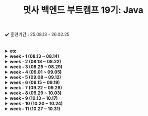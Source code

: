 
<div align="center">

  # 멋사 백엔드 부트캠프 19기: Java
  
</div>

<br>

✔️ 훈련기간 : 25.08.13 - 26.02.25

<br>
<details>
    <summary><strong>etc</strong></summary>

* [java_io_주요클래스.md](./src/etc/java_io_주요클래스.md)
* [java_leng_주요메서드.md](./src/etc/java_leng_주요메서드.md)
* [java_time_주요메서드.md](./src/etc/java_time_주요메서드.md)
* [java_util_주요메서드.md](./src/etc/java_util_주요메서드.md)

</details>

<details>
    <summary><strong>week - 1 (08.13 ~ 08.14)</strong></summary>

```bash
    2025.08.13 
        ├ 14:00 ~ 18:00 오리엔테이션
        └
    2025.08.14
        ├ 09:00 ~ 12:00 Git 설치 & JDK 설치 및 환경설정
        └ 13:00 ~ 18:00 Git & GitHub 기본 개념,Git 기본 명령어 실습
```
* [0813내용.md](./src/week_01/_0813/0813내용.md)
* [0814내용.md](./src/week_01/_0814/0814내용.md)

</details>


<details>
    <summary><strong>week - 2 (08.18 ~ 08.22)</strong></summary>

```bash
    2025.08.18 
        ├ 09:00 ~ 12:00 자바 프로그래밍 기초 (자바개념, JDK)
        └ 13:00 ~ 18:00 자바 프로그래밍 기초 (IDE, 식별, 접근제어자)
    2025.08.19
        ├ 09:00 ~ 12:00 자바 프로그래밍 기초 (변수와 데이터 타입, 형변환)
        └ 13:00 ~ 18:00 자바 프로그래밍 기초 (연산자, 조건문)
    2025.08.20
        ├ 09:00 ~ 12:00 자바 프로그래밍 기초 (반복문 while & for)
        └ 13:00 ~ 18:00 자바 프로그래밍 기초 (반복문과 label, 배열)
    2025.08.21
        ├ 09:00 ~ 12:00 자바 프로그래밍 기초 (다차원배열, 객체지향 기초)
        └ 13:00 ~ 18:00 자바 프로그래밍 기초 (클래스와 객체, 필드, 메서드)
    2025.08.22
        ├ 09:00 ~ 12:00 자바 프로그래밍 기초 (기본 생성자, 매개변수 생성자, 오버로딩)
        └ 13:00 ~ 18:00 자바 프로그래밍 기초 (this, 메서드체이닝, 패키지와 import)
```
* [0818내용.md](./src/week_02/_0818/0818내용.md)
* [0819내용.md](./src/week_02/_0819/0819내용.md)
* [0820내용.md](./src/week_02/_0820/0820내용.md)
* [0821내용.md](./src/week_02/_0821/0821내용.md)
* [0822내용.md](./src/week_02/_0822/0822내용.md)

</details>
<details>
    <summary><strong>week - 3 (08.25 ~ 08.29)</strong></summary>

```bash
    2025.08.25 
        ├ 09:00 ~ 12:00 자바 프로그래밍 기초 (상속)
        └ 13:00 ~ 18:00 자바 프로그래밍 기초 (getter & setter, 메서드 오버라이딩 & 오버로딩)
    2025.08.26
        ├ 09:00 ~ 12:00 자바 프로그래밍 기초 (객체 형변환, 추상 클래스)
        └ 13:00 ~ 18:00 자바 프로그래밍 기초 (인터페이스 클래스, 디자인 패턴, 개념정리)
    2025.08.27
        ├ 09:00 ~ 12:00 자바 프로그래밍 기초 (오브젝트 Override, final과 열거형, 내부클래스)
        └ 13:00 ~ 18:00 자바 프로그래밍 기초 (오브젝트 메서드, String 클래스, String 빌더&버퍼, Math)
    2025.08.28
        ├ 09:00 ~ 12:00 자바 프로그래밍 기초 (System 클래스, Wrapper 클래스)
        └ 13:00 ~ 18:00 자바 프로그래밍 기초 (컬렉션 프레임워크 : list, set, map)
    2025.08.29
        ├ 09:00 ~ 18:00 자바 프로그래밍 기초 - 미니 프로젝트 만들기 
        └ 
```
* [0825내용.md](./src/week_03/_0825/0825내용.md)
* [0826내용.md](./src/week_03/_0826/0826내용.md)
* [0827내용.md](./src/week_03/_0827/0827내용.md)
* [0828내용.md](./src/week_03/_0828/0828내용.md)
* [0829내용.md](./src/week_03/_0829/0829내용.md)

</details>

<details>
    <summary><strong>week - 4 (09.01 ~ 09.05)</strong></summary>

```bash
    2025.09.01
        ├ 09:00 ~ 18:00 프로젝트 발표 및 피드백
        └ 
    2025.09.02
        ├ 09:00 ~ 12:00 자바 프로그래밍 기초 (Collections 활용, Generic)
        └ 13:00 ~ 18:00 자바 프로그래밍 기초 (Iterator, 날짜시간 API, 예외처리)
    2025.09.03
        ├ 09:00 ~ 12:00 자바 프로그래밍 기초  (예외처리 개념, try-catch, throws)
        └ 13:00 ~ 18:00 자바 프로그래밍 기초  (throw new, 사용자 지정 예외, Java IO 개념)
    2025.09.04
        ├ 09:00 ~ 12:00 자바 프로그래밍 기초 (바이트 스트림(복습), 표준 입출력 스트림, File)
        └ 13:00 ~ 18:00 자바 프로그래밍 기초 (파일 I/O와 컬렉션(List) 연동 실습, 데이터 스트림)
    2025.09.05
        ├ 09:00 ~ 12:00 자바 프로그래밍 기초 (객체지향 프로그래밍 OOP, SOLD 원칙, SRP)
        └ 13:00 ~ 18:00 자바 프로그래밍 기초 (OCP, LSP, ISP, DIP)
```
* [0901내용.md](./src/week_04/_0901/0901내용.md)
* [0902내용.md](./src/week_04/_0902/0902내용.md)
* [0903내용.md](./src/week_04/_0903/0903내용.md)
* [0904내용.md](./src/week_04/_0904/0904내용.md)
* [0905내용.md](./src/week_04/_0905/0905내용.md)

</details>


<details>
    <summary><strong>week - 5 (09.08 ~ 09.12)</strong></summary>

```bash
    2025.09.08
        ├ 휴강
        └ 
    2025.09.09
        ├ 09:00 ~ 12:00 관계형 데이터베이스 (DB 개념, RDB와 MySQL, Docker)
        └ 13:00 ~ 18:00 관계형 데이터베이스 (MySQL Workbench, SQL 쿼리문)
    2025.09.10
        ├ 09:00 ~ 12:00 관계형 데이터베이스 (SQL 설명, SELECT, WHERE, LIKE, NULL, LIMIT)
        └ 13:00 ~ 18:00 관계형 데이터베이스 (SQL 함수, ORDER BY, GROUP BY, HAVING, JOIN)
    2025.09.11
        ├ 09:00 ~ 12:00 관계형 데이터베이스 (JOIN 심화 : 범위 / 외부 / 자기자신, 서브쿼리)
        └ 13:00 ~ 18:00 관계형 데이터베이스 (상관 서브쿼리, 집합 연산, 윈도우 함수, DDL과 DB설계)
    2025.09.12
        ├ 09:00 ~ 12:00 관계형 데이터베이스 (TABLE DML, INDEX, DB 설계 방식)
        └ 13:00 ~ 18:00 관계형 데이터베이스 (트랜잭션, ALTER 사용, JDBC 개념)
```
* [0909내용.md](./src/week_05/_0909/0909내용.md)
* [0910내용.md](./src/week_05/_0910/0910내용.md)
* [0911내용.md](./src/week_05/_0911/0911내용.md)
* [0912내용.md](./src/week_05/_0912/0912내용.md)


</details>


<details>
    <summary><strong>week - 6 (09.15 ~ 09.19)</strong></summary>

```bash
    2025.09.15
        ├ 09:00 ~ 12:00 JDBC 프로그래밍 (JDBC, Gradle/Maven, JDBC 절차)
        └ 13:00 ~ 18:00 JDBC 프로그래밍 (executeUpdate/executeQuery, DAO/DTO 패턴)
    2025.09.16
        ├ 09:00 ~ 12:00 JDBC 프로그래밍 (DAO/DTO 복습)
        └ 13:00 ~ 18:00 JDBC 프로그래밍 (JDBC 트랜잭션, HikariCP)
    2025.09.17
        ├ 09:00 ~ 18:00 미니프로젝트 DAO DTO 리펙토링
        └ 
    2025.09.18
        ├ 09:00 ~ 12:00 FrontEnd (웹 역사와 HTML, 개발 환경 구축)
        └ 13:00 ~ 18:00 FrontEnd (Node.js, html 주요태그)
    2025.09.19
        ├ 09:00 ~ 12:00 FrontEnd (CSS, CSS 선택자)
        └ 13:00 ~ 18:00 FrontEnd (cascading 원칙)
```
* [0915내용.md](./src/week_06/_0915/0915내용.md)
* [0916내용.md](./src/week_06/_0916/0916내용.md)
* [0917내용.md](./src/week_06/_0917/0917내용.md)
* [0918내용.md](./src/week_06/_0918/0918내용.md)
* [0919내용.md](./src/week_06/_0919/0919내용.md)


</details>



<details>
    <summary><strong>week - 7 (09.22 ~ 09.26)</strong></summary>

```bash
    2025.09.22
        ├ 09:00 ~ 12:00 FrontEnd (css 크기 단위, display)
        └ 13:00 ~ 18:00 FrontEnd (posoition)
    2025.09.23
        ├ 09:00 ~ 12:00 FrontEnd (JS 개념, 변수와 상수, 데이터 타입, 연산자, 조건문)
        └ 13:00 ~ 18:00 FrontEnd (함수, 객체, 배열)
    2025.09.24
        ├ 09:00 ~ 12:00 FrontEnd (JS 배열 메서드, 객체 순회)
        └ 13:00 ~ 18:00 FrontEnd (클래스와 프로토타입, 동기와 비동기 처리)
    2025.09.25
        ├ 09:00 ~ 14:00 FrontEnd (DOM 개념, 요소 선택, 요소 제어, 이벤트 처리)
        └ 14:00 ~ 18:00 자바 프로그래밍 (프로세스와 스레드, 스레드 생성, 동기화, 데몬스레드, 스레드 메서드)
    2025.09.26
        ├ 공강
        └ 
```
* [0922내용.md](./src/week_07/_0922/0922내용.md)
* [0923내용.md](./src/week_07/_0923/0923내용.md)
* [0924내용.md](./src/week_07/_0924/0924내용.md)
* [0925내용.md](./src/week_07/_0925/0925내용.md)
* [0925내용java.md](./src/week_07/_0925/0925내용java.md)

</details>

<details>
    <summary><strong>week - 8 (09.29 ~ 10.03)</strong></summary>

```bash
    2025.09.29
        ├ 09:00 ~ 14:00 백엔드 프로그래밍 (스레드 간 통신, 스레드 제어, 데드락 해결방식, 유틸 concurrent)
        └ 14:00 ~ 18:00 백엔드 프로그래밍 (함수형 프로그래밍, 함수형 인터페이스와 람다식)
    2025.09.30
        ├ 09:00 ~ 14:00 백엔드 프로그래밍 (Stream API, 스트림 사용과 생성)
        └ 14:00 ~ 18:00 백엔드 프로그래밍 (스트림과 객체 참조, 스트림 연산 활용, 옵셔널 클래스)
    2025.10.01
        ├ 09:00 ~ 14:00 Network 프로그래밍 (Network 기본 개념, TCP 통신 이해, Java 네트워크 프로그래밍)
        └ 14:00 ~ 18:00 Network 프로그래밍 (Java Socket, TCP 채팅 만들기)
    2025.10.02
        ├ 09:00 ~ 14:00 Network 프로그래밍 (UDP 통신, UDP Echo 구현)
        └ 14:00 ~ 18:00 Network 프로그래밍 (고급 네트워크 프로그래밍, HTTP 클라이언트, JFrame 채팅 만들기)
    2025.10.03
        ├ 개천절 공휴일 
        └ 
```
* [0929내용.md](./src/week_08/_0929/0929내용.md)
* [0930내용.md](./src/week_08/_0930/0930내용.md)
* [1001내용.md](./src/week_08/_1001/1001내용.md)
* [1002내용.md](./src/week_08/_1001/1002내용.md)

</details>


<details>
    <summary><strong>week - 9 (10.13 ~ 10.17)</strong></summary>

```bash
    2025.10.13
        ├ 09:00 ~ 14:00 backend 프로그래밍 (Spring Boot 개요, 프로젝트 생성 및 실행)
        └ 14:00 ~ 18:00 backend 프로그래밍 (Spring Boot 주요 어노테이션, IoC/DI 개념)
    2025.10.14
        ├ 09:00 ~ 14:00 backend 프로그래밍 (Spring Framework 복습)
        └ 14:00 ~ 18:00 backend 프로그래밍 (컴포넌트와 오토와이어드, 컴포넌트스캔과 컨피그레이션)
    2025.10.15
        ├ 09:00 ~ 14:00 backend 프로그래밍 (SpringBootApplication, PropertySource, Profile)
        └ 14:00 ~ 18:00 backend 프로그래밍 (@interface, Logging, MVC)
    2025.10.16
        ├ 09:00 ~ 14:00 backend 프로그래밍 (Spring MVC Request, Model과 ModelAndView)
        └ 14:00 ~ 18:00 backend 프로그래밍 (Thymeleaf 템플릿, @ModelAttribute, @PathVariable)
    2025.10.17
        ├ 공결
        └ 
```
* [1013내용.md](./src/week_09/_1013/1013내용.md)
* [1014내용.md](./src/week_09/_1014/1014내용.md)
* [1015내용.md](./src/week_09/_1015/1015내용.md)
* [1016내용.md](./src/week_09/_1016/1016내용.md)

</details>

<details>
    <summary><strong>week - 10 (10.20 ~ 10.24)</strong></summary>

```bash
    2025.10.20
        ├ 09:00 ~ 14:00 backend 프로그래밍 (Spring Data JDBC, 기존 DAO 패턴 활용)
        └ 14:00 ~ 18:00 backend 프로그래밍 (repository 패턴 활용)
    2025.10.21
        ├ 09:00 ~ 14:00 backend 프로그래밍 (Spring MVC 게시판 CRUD 실습 구현)
        └ 14:00 ~ 18:00 backend 프로그래밍 (Spring MVC 게시판 CRUD 실습 구현)
    2025.10.22
        ├ 09:00 ~ 14:00 backend 프로그래밍 (JPA 기초, JPA 핵심 구성 요소)
        └ 14:00 ~ 18:00 backend 프로그래밍 (JPA 프로젝트 생성, EntityManager, JUnit 테스트)
    2025.10.23
        ├ 09:00 ~ 14:00 backend 프로그래밍 (JUnit JPA Entity 테스트)
        └ 14:00 ~ 18:00 backend 프로그래밍 (JUtil과 DAO 구현, 엔티티 매핑 심화)
    2025.10.24
        ├ 
        └ 
```
* [1020내용.md](./src/week_10/_1020/1020내용.md)
* [1021내용.md](./src/week_10/_1021/1021내용.md)
* [1022내용.md](./src/week_10/_1022/1022내용.md)
* [1023내용.md](./src/week_10/_1023/1023내용.md)
* [1024내용.md](./src/week_10/_1024/1024내용.md)

</details>

<details>
    <summary><strong>week - 11 (10.27 ~ 10.31)</strong></summary>

```bash
    2025.10.27
        ├ 09:00 ~ 14:00 backend 프로그래밍 (Spring Data JPA, JpaRepository)
        └ 14:00 ~ 18:00 backend 프로그래밍 (@Modifying, @Transactional, 페이징과 정렬)
    2025.10.28
        ├ 09:00 ~ 14:00 backend 프로그래밍 (data JPA - repository 구현체, JPA Criteria API)
        └ 14:00 ~ 18:00 backend 프로그래밍 (Rest API - @RestController, RESTful 서비스, RESTful crud 간단 구현)
    2025.10.29
        ├ 09:00 ~ 14:00 backend 프로그래밍 (이전 내용 복습, ResponseEntity)
        └ 14:00 ~ 18:00 backend 프로그래밍 (http 상태 코드, 예외처리 등 실습)
    2025.10.30
        ├ 09:00 ~ 14:00 backend 프로그래밍 (JPA에서 Entity와 DTO, 빌더 패턴)
        └ 14:00 ~ 18:00 backend 프로그래밍 (Optional & Stream 활용, @ControllerAdvice)
    2025.10.31
        ├ 휴강
        └ 
```
* [1027내용.md](./src/week_11/_1027/1027내용.md)
* [1028내용.md](./src/week_11/_1028/1028내용.md)
* [1029내용.md](./src/week_11/_1029/1029내용.md)
* [1030내용.md](./src/week_11/_1030/1030내용.md)

</details>